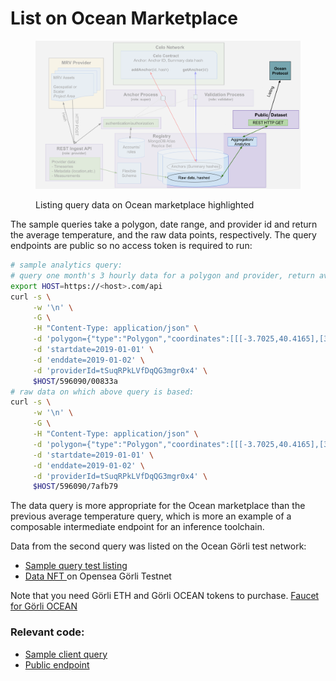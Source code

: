 # List on Ocean Marketplace

<figure><img src="../../../.gitbook/assets/list (1).png" alt=""><figcaption><p>Listing query data on Ocean marketplace highlighted</p></figcaption></figure>

The sample queries take a polygon, date range, and provider id and return the average temperature, and the raw data points, respectively. The query endpoints are public so no access token is required to run:

```bash
# sample analytics query:
# query one month's 3 hourly data for a polygon and provider, return average temperature.
export HOST=https://<host>.com/api
curl -s \
     -w '\n' \
     -G \
     -H "Content-Type: application/json" \
     -d 'polygon={"type":"Polygon","coordinates":[[[-3.7025,40.4165],[3,60],[6,90],[-3.7025,40.4165]]]}' \
     -d 'startdate=2019-01-01' \
     -d 'enddate=2019-01-02' \
     -d 'providerId=tSuqRPkLVfDqQG3mgr0x4' \
     $HOST/596090/00833a
# raw data on which above query is based:
curl -s \
     -w '\n' \
     -G \
     -H "Content-Type: application/json" \
     -d 'polygon={"type":"Polygon","coordinates":[[[-3.7025,40.4165],[3,60],[6,90],[-3.7025,40.4165]]]}' \
     -d 'startdate=2019-01-01' \
     -d 'enddate=2019-01-02' \
     -d 'providerId=tSuqRPkLVfDqQG3mgr0x4' \
     $HOST/596090/7afb79
```

The data query is more appropriate for the Ocean marketplace than the previous average temperature query, which is more an example of a composable intermediate endpoint for an inference toolchain.

Data from the second query was listed on the Ocean Görli test network:

* [Sample query test listing](https://market.oceanprotocol.com/asset/did:op:cc3b1f3c38110b303ece32fa7d56ef11921d61a4d48e8793c3b5e1959773f08c)
* [Data NFT ](https://testnets.opensea.io/assets/goerli/0x3414f8e9f479a3a8305d0808ce84a46b5d351fef/1)on Opensea Görli Testnet&#x20;

Note that you need Görli ETH and Görli OCEAN tokens to purchase. [Faucet for Görli OCEAN](https://faucet.goerli.oceanprotocol.com/)

### Relevant code:

* [Sample client query](https://github.com/MRV-Studio/openmrv-server/blob/main/src/test/avg.query.ts)
* [Public endpoint](https://github.com/MRV-Studio/openmrv-server/blob/main/src/controller/public.controller.ts)
